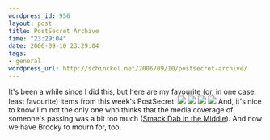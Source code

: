 ```yaml
--- 
wordpress_id: 956
layout: post
title: PostSecret Archive
time: "23:29:04"
date: 2006-09-10 23:29:04
tags: 
- general
wordpress_url: http://schinckel.net/2006/09/10/postsecret-archive/
---
```

It's been a while since I did this, but here are my favourite (or, in one case, least favourite) items from this week's PostSecret: ![][1] ![][2] ![][3] ![][4] And, it's nice to know I'm not the only one who thinks that the media coverage of someone's passing was a bit too much ([Smack Dab in the Middle][5]). And now we have Brocky to mourn for, too. 

   [1]: /images/carney.jpg
   [2]: /images/crikee.jpg
   [3]: /images/meyou1.jpg
   [4]: /images/quit.jpg
   [5]: http://honeysmack.blogspot.com/2006/09/crocodile-man-steve-irwin-is-dead.html

